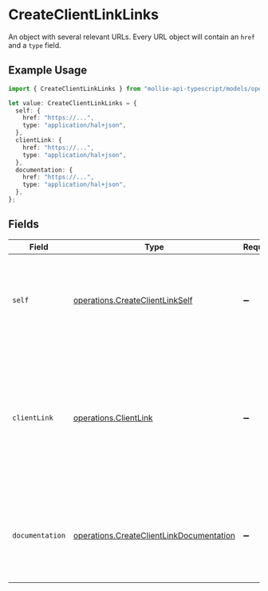 # CreateClientLinkLinks

An object with several relevant URLs. Every URL object will contain an `href` and a `type` field.

## Example Usage

```typescript
import { CreateClientLinkLinks } from "mollie-api-typescript/models/operations";

let value: CreateClientLinkLinks = {
  self: {
    href: "https://...",
    type: "application/hal+json",
  },
  clientLink: {
    href: "https://...",
    type: "application/hal+json",
  },
  documentation: {
    href: "https://...",
    type: "application/hal+json",
  },
};
```

## Fields

| Field                                                                                                                                | Type                                                                                                                                 | Required                                                                                                                             | Description                                                                                                                          |
| ------------------------------------------------------------------------------------------------------------------------------------ | ------------------------------------------------------------------------------------------------------------------------------------ | ------------------------------------------------------------------------------------------------------------------------------------ | ------------------------------------------------------------------------------------------------------------------------------------ |
| `self`                                                                                                                               | [operations.CreateClientLinkSelf](../../models/operations/createclientlinkself.md)                                                   | :heavy_minus_sign:                                                                                                                   | In v2 endpoints, URLs are commonly represented as objects with an `href` and `type` field.                                           |
| `clientLink`                                                                                                                         | [operations.ClientLink](../../models/operations/clientlink.md)                                                                       | :heavy_minus_sign:                                                                                                                   | The link you can send your customer to, where they can either log in and link their account, or sign up and proceed with onboarding. |
| `documentation`                                                                                                                      | [operations.CreateClientLinkDocumentation](../../models/operations/createclientlinkdocumentation.md)                                 | :heavy_minus_sign:                                                                                                                   | In v2 endpoints, URLs are commonly represented as objects with an `href` and `type` field.                                           |